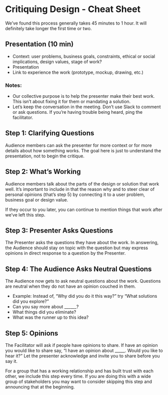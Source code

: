 # Critiquing Design - Cheat Sheet
We’ve found this process generally takes 45 minutes to 1 hour. It will definitely take longer the first time or two.

## Presentation (10 min)
- Context: user problems, business goals, constraints, ethical or social implications, design values, stage of work?
- Presentation
- Link to experience the work (prototype, mockup, drawing, etc.)

### Notes: 
- Our collective purpose is to help the presenter make their best work. This isn’t about fixing it for them or mandating a solution. 
- Let’s keep the conversation in the meeting. Don’t use Slack to comment or ask questions. If you’re having trouble being heard, ping the facilitator. 

## Step 1: Clarifying Questions
Audience members can ask the presenter for more context or for more details about how something works. The goal here is just to understand the presentation, not to begin the critique. 

## Step 2: What’s Working
Audience members talk about the parts of the design or solution that work well. It’s important to include in that the reason why and to steer clear of personal opinions (that’s step 5) by connecting it to a user problem, business goal or design value.

If they occur to you later, you can continue to mention things that work after we’ve left this step.

## Step 3: Presenter Asks Questions
The Presenter asks the questions they have about the work. In answering, the Audience should stay on topic with the question but may express opinions in direct response to a question by the Presenter.

## Step 4: The Audience Asks Neutral Questions
The Audience now gets to ask neutral questions about the work. Questions are neutral when they do not have an opinion couched in them.
- Example: Instead of, “Why did you do it this way?” try “What solutions did you explore?”
- Can you say more about ______?
- What things did you eliminate?
- What was the runner up to this idea?

## Step 5: Opinions
The Facilitator will ask if people have opinions to share. If have an opinion you would like to share say, “I have an opinion about _____. Would you like to hear it?” Let the presenter acknowledge and invite you to share before you say it.

For a group that has a working relationship and has built trust with each other, we include this step every time. If you are doing this with a wide group of stakeholders you may want to consider skipping this step and announcing that at the beginning.
